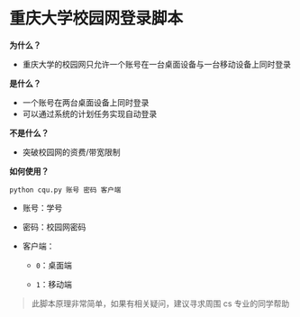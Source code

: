 # **重庆大学校园网登录脚本**


**为什么？**

* 重庆大学的校园网只允许一个账号在一台桌面设备与一台移动设备上同时登录

**是什么？**

* 一个账号在两台桌面设备上同时登录
* 可以通过系统的计划任务实现自动登录

**不是什么？**

* 突破校园网的资费/带宽限制

**如何使用？**

```shell
python cqu.py 账号 密码 客户端
```

* 账号：学号

* 密码：校园网密码

* 客户端：

    * `0`：桌面端

    * `1`：移动端

> 此脚本原理非常简单，如果有相关疑问，建议寻求周围 cs 专业的同学帮助